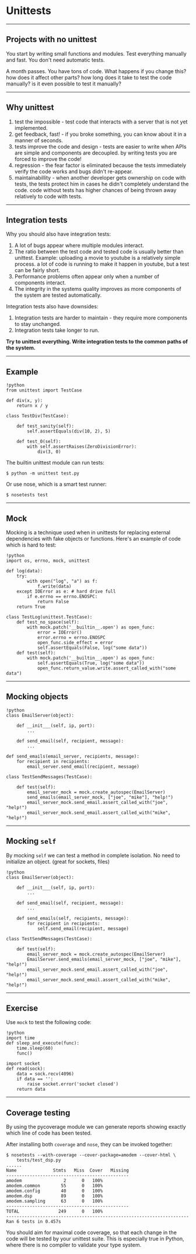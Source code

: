 # Unittests

---

## Projects with no unittest

You start by writing small functions and modules. Test everything manually and fast. You don't need automatic tests. 

A month passes. You have tons of code. What happens if you change this? how does it affect other parts? how long does it take to test the code manually? is it even possible to test it manually?

---

## Why unittest

1. test the impossible - test code that interacts with a server that is not yet implemented.
2. get feedback, fast! - if you broke something, you can know about it in a manner of seconds.
3. tests improve the code and design - tests are easier to write when APIs are simple and components are decoupled. by writing tests you are forced to improve the code!
4. regression - the fear factor is eliminated because the tests immediately verify the code works and bugs didn't re-appear.
5. maintainabillity - when another developer gets ownership on code with tests, the tests protect him in cases he didn't completely understand the code. code without tests has higher chances of being thrown away relatively to code with tests.

---

## Integration tests

Why you should also have integration tests:

1. A lot of bugs appear where multiple modules interact.
2. The ratio between the test code and tested code is usually better than unittest. Example: uploading a movie to youtube is a relatively simple process. a lot of code is running to make it happen in youtube, but a test can be fairly short.
3. Performance problems often appear only when a number of components interact.
4. The integrity in the systems quality improves as more components of the system are tested automatically.

Integration tests also have downsides:

1. Integration tests are harder to maintain - they require more components to stay unchanged.
2. Integration tests take longer to run.

**Try to unittest everything. Write integration tests to the common paths of the system.**

---

## Example

	!python
	from unittest import TestCase

	def div(x, y):
		return x / y

	class TestDiv(TestCase):
		
		def test_sanity(self):
			self.assertEquals(div(10, 2), 5)
		
		def test_0(self):
			with self.assertRaises(ZeroDivisionError):
				div(3, 0)
		
The builtin unittest module can run tests:

	$ python -m unittest test.py
	
Or use nose, which is a smart test runner:
	
	$ nosetests test

---

## Mock

Mocking is a technique used when in unittests for replacing external dependencies with fake objects or functions. Here's an example of code which is hard to test:
	
	!python
	import os, errno, mock, unittest
	
	def log(data):
		try:
			with open("log", "a") as f:
				f.write(data)
		except IOError as e: # hard drive full
			if e.errno == errno.ENOSPC:
				return False
		return True
	
	class TestLog(unittest.TestCase):
		def test_no_space(self):
			with mock.patch('__builtin__.open') as open_func:
				error = IOError()
				error.errno = errno.ENOSPC
				open_func.side_effect = error
				self.assertEquals(False, log("some data"))
		def test(self):
			with mock.patch('__builtin__.open') as open_func:
				self.assertEquals(True, log("some data"))
				open_func.return_value.write.assert_called_with("some data")
				
---

## Mocking objects

	!python
	class EmailServer(object):
		
		def __init___(self, ip, port):
			...
			
		def send_email(self, recipient, message):
			...
			
	def send_emails(email_server, recipients, message):
		for recipient in recipients:
			email_server.send_email(recipient, message)
		
	class TestSendMessages(TestCase):
	
		def test(self):
	        email_server_mock = mock.create_autospec(EmailServer)
			send_emails(email_server_mock, ["joe", "mike"], "help!")
			email_server_mock.send_email.assert_called_with("joe", "help!")
			email_server_mock.send_email.assert_called_with("mike", "help!")

---

## Mocking `self`

By mocking `self` we can test a method in complete isolation. No need to initialize an object. (great for sockets, files)

	!python
	class EmailServer(object):
		
		def __init___(self, ip, port):
			...
			
		def send_email(self, recipient, message):
			...
			
		def send_emails(self, recipients, message):
			for recipient in recipients:
				self.send_email(recipient, message)
			
	class TestSendMessages(TestCase):
	
		def test(self):
	        email_server_mock = mock.create_autospec(EmailServer)
			EmailServer.send_emails(email_server_mock, ["joe", "mike"], "help!")
			email_server_mock.send_email.assert_called_with("joe", "help!")
			email_server_mock.send_email.assert_called_with("mike", "help!")

---

## Exercise

Use `mock` to test the following code:

	!python
	import time
	def sleep_and_execute(func):
	    time.sleep(60)
		func()

	import socket
	def read(sock):
		data = sock.recv(4096)
		if data == '':
			raise socket.error('socket closed')
		return data
		
---

## Coverage testing

By using the pycoverage module we can generate reports showing exactly which line of code has been tested.

After installing both `coverage` and `nose`, they can be invoked together: 

	$ nosetests --with-coverage --cover-package=amodem --cover-html \
		tests/test_dsp.py
	......
	Name              Stmts   Miss  Cover   Missing
	-----------------------------------------------
	amodem                2      0   100%   
	amodem.common        55      0   100%   
	amodem.config        40      0   100%   
	amodem.dsp           89      0   100%   
	amodem.sampling      63      0   100%   
	-----------------------------------------------
	TOTAL               249      0   100%   
	----------------------------------------------------------------------
	Ran 6 tests in 0.457s


You should aim for maximal code coverage, so that each change in the code will be tested by your unittest suite.
This is especially true in Python, where there is no compiler to validate your type system.
